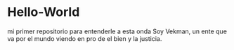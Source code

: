 # Hello-World
mi primer repositorio para entenderle a esta onda
Soy Vekman, un ente que va por el mundo viendo en pro de el bien y la justicia.
